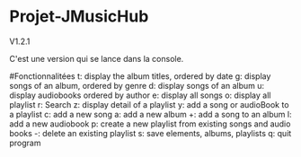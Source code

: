 # Projet-JMusicHub
V1.2.1

C'est une version qui se lance dans la console. 

#Fonctionnalitées
t: display the album titles, ordered by date
g: display songs of an album, ordered by genre
d: display songs of an album
u: display audiobooks ordered by author
e: display all songs
o: display all playlist
r: Search 
z: display detail of a playlist
y: add a song or audioBook to a playlist
c: add a new song
a: add a new album
+: add a song to an album
l: add a new audiobook
p: create a new playlist from existing songs and audio books
-: delete an existing playlist
s: save elements, albums, playlists
q: quit program
